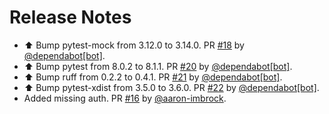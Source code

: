 # Release Notes

* ⬆ Bump pytest-mock from 3.12.0 to 3.14.0. PR [#18](https://github.com/aaron-imbrock/aa-fastapi-template/pull/18) by [@dependabot[bot]](https://github.com/apps/dependabot).
* ⬆ Bump pytest from 8.0.2 to 8.1.1. PR [#20](https://github.com/aaron-imbrock/aa-fastapi-template/pull/20) by [@dependabot[bot]](https://github.com/apps/dependabot).
* ⬆ Bump ruff from 0.2.2 to 0.4.1. PR [#21](https://github.com/aaron-imbrock/aa-fastapi-template/pull/21) by [@dependabot[bot]](https://github.com/apps/dependabot).
* ⬆ Bump pytest-xdist from 3.5.0 to 3.6.0. PR [#22](https://github.com/aaron-imbrock/aa-fastapi-template/pull/22) by [@dependabot[bot]](https://github.com/apps/dependabot).
* Added missing auth. PR [#16](https://github.com/aaron-imbrock/aa-fastapi-template/pull/16) by [@aaron-imbrock](https://github.com/aaron-imbrock).
